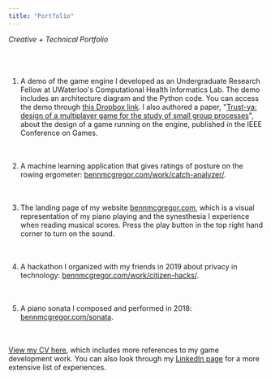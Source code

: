 ```yaml
---
title: "Portfolio"
---
```


_Creative + Technical Portfolio_
&nbsp;  
&nbsp;  
&nbsp;
&nbsp;  
&nbsp;  

1.  A demo of the game engine I developed as an Undergraduate Research Fellow at UWaterloo's Computational Health Informatics Lab. The demo includes an architecture diagram and the Python code. You can access the demo through [this Dropbox link](https://www.dropbox.com/sh/udomw3w6hrmgt0o/AABVPVNwjcfgpFtaS1pCREBda?dl=0). I also authored a paper, "[Trust-ya: design of a multiplayer game for the study of small group processes](https://ieee-cog.org/2021/assets/papers/paper_294.pdf)", about the design of a game running on the engine, published in the IEEE Conference on Games.
&nbsp;  
&nbsp;  
&nbsp;  

2.  A machine learning application that gives ratings of posture on the rowing ergometer: [bennmcgregor.com/work/catch-analyzer/](https://bennmcgregor.com/work/catch-analyzer/).
&nbsp;  
&nbsp;  
&nbsp;  

3.  The landing page of my website [bennmcgregor.com](https://bennmcgregor.com), which is a visual representation of my piano playing and the synesthesia I experience when reading musical scores. Press the play button in the top right hand corner to turn on the sound.
&nbsp;  
&nbsp;  
&nbsp;  

4.  A hackathon I organized with my friends in 2019 about privacy in technology: [bennmcgregor.com/work/citizen-hacks/](https://bennmcgregor.com/work/citizen-hacks/).
&nbsp;  
&nbsp;  
&nbsp;  

5.  A piano sonata I composed and performed in 2018: [bennmcgregor.com/sonata](https://bennmcgregor.com/sonata).
&nbsp;  
&nbsp;  
&nbsp;  

[View my CV here](https://www.dropbox.com/s/15cm1xkucrj51yd/resume-v3-ordered.pdf?dl=0), which includes more references to my game development work. You can also look through my [LinkedIn page](https://www.linkedin.com/in/benn-mcgregor/) for a more extensive list of experiences.

